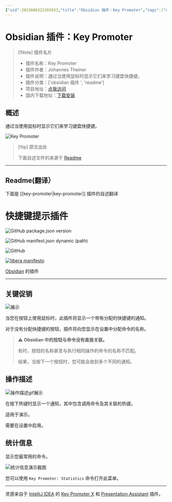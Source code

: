 ```yaml
---
{"uid":2023080322205933,"title":"Obsidian 插件：Key Promoter","tags":["obsidian插件","readme"],"description":"通过当使用鼠标时显示它们来学习键盘快捷键。","author":"AI","type":"readme","draft":false,"editable":false,"modified":20230101000000,"dg-publish":true,"permalink":"/lake-of-knowledge/10-obsidian/obsidian/readme/key-promoter-readme/","dgPassFrontmatter":true}
---
```



# Obsidian 插件：Key Promoter

> [!Note] 插件名片
> - 插件名称：Key Promoter
> - 插件作者：Johannes Theiner
> - 插件说明：通过当使用鼠标时显示它们来学习键盘快捷键。
> - 插件分类：['obsidian 插件 ', 'readme']
> - 项目地址：[点我访问](https://github.com/joethei/obsidian-key-promoter)
> - 国内下载地址：[下载安装](https://pkmer.cn/products/plugin/pluginMarket/?key-promoter)

## 概述

通过当使用鼠标时显示它们来学习键盘快捷键。

![Key Promoter](https://cdn.pkmer.cn/covers/key-promoter.gif!pkmer)

> [!tip] 原文出处
>
>下面自述文件的来源于 [Readme](https://ghproxy.net/https://raw.githubusercontent.com/joethei/obsidian-key-promoter/master/README.md)
>

---

## Readme(翻译）

下面是 [[key-promoter\|key-promoter]] 插件的自述翻译

# 快捷键提示插件

![GitHub package.json version](https://img.shields.io/github/package-json/v/joethei/obsidian-key-promoter)

![GitHub manifest.json dynamic (path)](https://img.shields.io/github/manifest-json/minAppVersion/joethei/obsidian-key-promoter?label=lowest%20supported%20app%20version)

![GitHub](https://img.shields.io/github/license/joethei/obsidian-key-promoter)

[![libera manifesto](https://img.shields.io/badge/libera-manifesto-lightgrey.svg)](https://liberamanifesto.com)

[Obsidian](https://obsidian.md/) 的插件

---

## 关键促销

![展示](https://i.joethei.space/syvxdr4Wd1.gif)

当您在按钮上使用鼠标时，此插件将显示一个带有分配的快捷键的通知。

对于没有分配快捷键的按钮，插件将向您显示在设置中分配命令的名称。

> ⚠ **Obsidian 中的按钮与命令没有直接关联。**
>
> 有时，按钮的名称甚至与执行相同操作的命令的名称不匹配。
>
> 结果，当按下一个按钮时，您可能会收到多个不同的通知。

## 操作描述

![操作描述gif展示](https://i.joethei.space/Obsidian_TPtxvJKucj.gif)

在按下热键时显示一个通知，其中包含调用命令及其关联的热键。

适用于演示。

需要在设置中启用。

## 统计信息

显示您最常用的命令。

![统计信息演示截图](https://i.joethei.space/Obsidian_TTidZwt2QH.png)

您可以使用 `Key Promoter: Statistics` 命令打开此菜单。

---

灵感来自于 [IntelliJ IDEA](https://jetbrains.com/idea) 的 [Key Promoter X](https://plugins.jetbrains.com/plugin/9792-key-promoter-x) 和 [Presentation Assistant](https://plugins.jetbrains.com/plugin/7345-presentation-assistant) 插件。
